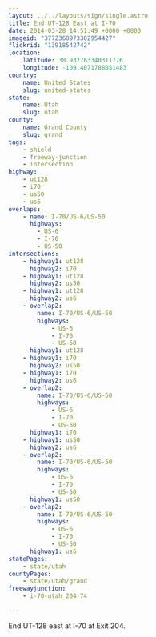 ```yaml
---
layout: ../../layouts/sign/single.astro
title: End UT-128 East at I-70
date: 2014-03-28 14:51:49 +0000 +0000
imageid: "3772368973302954427"
flickrid: "13918542742"
location:
    latitude: 38.937763340311776
    longitude: -109.4071788051483
country:
    name: United States
    slug: united-states
state:
    name: Utah
    slug: utah
county:
    name: Grand County
    slug: grand
tags:
    - shield
    - freeway-junction
    - intersection
highway:
    - ut128
    - i70
    - us50
    - us6
overlaps:
    - name: I-70/US-6/US-50
      highways:
        - US-6
        - I-70
        - US-50
intersections:
    - highway1: ut128
      highway2: i70
    - highway1: ut128
      highway2: us50
    - highway1: ut128
      highway2: us6
    - overlap2:
        name: I-70/US-6/US-50
        highways:
            - US-6
            - I-70
            - US-50
      highway1: ut128
    - highway1: i70
      highway2: us50
    - highway1: i70
      highway2: us6
    - overlap2:
        name: I-70/US-6/US-50
        highways:
            - US-6
            - I-70
            - US-50
      highway1: i70
    - highway1: us50
      highway2: us6
    - overlap2:
        name: I-70/US-6/US-50
        highways:
            - US-6
            - I-70
            - US-50
      highway1: us50
    - overlap2:
        name: I-70/US-6/US-50
        highways:
            - US-6
            - I-70
            - US-50
      highway1: us6
statePages:
    - state/utah
countyPages:
    - state/utah/grand
freewayjunction:
    - i-70-utah_204-74

---
```

End UT-128 east at I-70 at Exit 204.